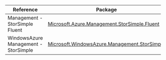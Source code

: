 | Reference | Package | Source |
|---|---|---|
|Management - StorSimple Fluent|[Microsoft.Azure.Management.StorSimple.Fluent](https://www.nuget.org/packages/Microsoft.Azure.Management.StorSimple.Fluent)|[Github](https://github.com/Azure/azure-sdk-for-net)|
|WindowsAzure Management - StorSimple|[Microsoft.WindowsAzure.Management.StorSimple](https://www.nuget.org/packages/Microsoft.WindowsAzure.Management.StorSimple)|[Github](https://github.com/Azure/azure-sdk-for-net)|
